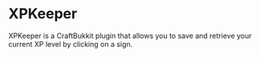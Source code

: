XPKeeper
======
XPKeeper is a CraftBukkit plugin that allows you to save and retrieve your current XP level by clicking on a sign.